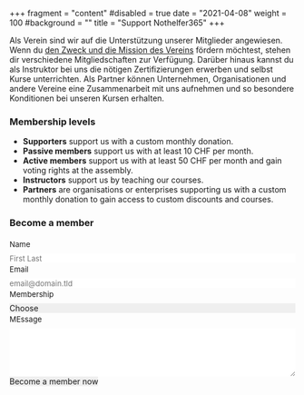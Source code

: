 +++
fragment = "content"
#disabled = true
date = "2021-04-08"
weight = 100
#background = ""
title = "Support Nothelfer365"
+++

Als Verein sind wir auf die Unterstützung unserer Mitglieder angewiesen.
Wenn du [den Zweck und die Mission des Vereins](/ueber-uns) fördern möchtest, stehen dir verschiedene Mitgliedschaften zur Verfügung.
Darüber hinaus kannst du als Instruktor bei uns die nötigen Zertifizierungen erwerben und selbst Kurse unterrichten.
Als Partner können Unternehmen, Organisationen und andere Vereine eine Zusammenarbeit mit uns aufnehmen und so besondere Konditionen bei unseren Kursen erhalten.

### Membership levels

- **Supporters** support us with a custom monthly donation.
- **Passive members** support us with at least 10 CHF per month.
- **Active members** support us with at least 50 CHF per month and gain voting rights at the assembly.
- **Instructors** support us by teaching our courses.
- **Partners** are organisations or enterprises supporting us with a custom monthly donation to gain access to custom discounts and courses.

### Become a member

<form id="fs-frm" name="department-contact-form" accept-charset="utf-8" action="https://formspree.io/f/xpzkwoak" method="post">
  <fieldset id="fs-frm-inputs">
    <label for="full-name">Name</label>
    <input type="text" name="name" id="full-name" placeholder="First Last" required="">
    <label for="email-address">Email</label>
    <input type="email" name="_replyto" id="email-address" placeholder="email@domain.tld" required="">
    <label for="tier">Membership</label>
    <select name="tier" id="tier" required="">
      <option value="Select" selected="" disabled="">Choose</option>
      <option value="goenner">Supporter</option>
      <option value="passivmitglied">Passive member</option>
      <option value="aktivmitglied">Active member</option>
      <option value="instruktor">Instructor</option>
      <option value="partner">Partner</option>
    </select>
    <label for="message">MEssage</label>
    <textarea rows="5" name="message" id="message"></textarea>
    <input type="hidden" name="_subject" id="email-subject" value="Membership request">
    <input type="hidden" name="lang" id="lang" value="en">
  </fieldset>
  <input type="submit" value="Become a member now">
</form><style>/* reset */
#fs-frm input,
#fs-frm select,
#fs-frm textarea,
#fs-frm fieldset,
#fs-frm optgroup,
#fs-frm label,
#fs-frm #card-element:disabled {
  font-family: inherit;
  font-size: 100%;
  color: inherit;
  border: none;
  border-radius: 0;
  display: block;
  width: 100%;
  padding: 0;
  margin: 0;
  -webkit-appearance: none;
  -moz-appearance: none;
}
#fs-frm label,
#fs-frm legend,
#fs-frm ::placeholder {
  font-size: .825rem;
  margin-bottom: .5rem;
  padding-top: .2rem;
  display: flex;
  align-items: baseline;
}

/* border, padding, margin, width */
#fs-frm input,
#fs-frm select,
#fs-frm textarea,
#fs-frm #card-element {
  border: 1px solid rgba(0,0,0,0.2);
  background-color: rgba(255,255,255,0.9);
  padding: .75em 1rem;
  margin-bottom: 1.5rem;
}
#fs-frm input:focus,
#fs-frm select:focus,
#fs-frm textarea:focus {
  background-color: white;
  outline-style: solid;
  outline-width: thin;
  outline-color: gray;
  outline-offset: -1px;
}
#fs-frm [type="text"],
#fs-frm [type="email"] {
  width: 100%;
}
#fs-frm [type="button"],
#fs-frm [type="submit"],
#fs-frm [type="reset"] {
  width: auto;
  cursor: pointer;
  -webkit-appearance: button;
  -moz-appearance: button;
  appearance: button;
}
#fs-frm [type="button"]:focus,
#fs-frm [type="submit"]:focus,
#fs-frm [type="reset"]:focus {
  outline: none;
}
#fs-frm [type="submit"],
#fs-frm [type="reset"] {
  margin-bottom: 0;
}
#fs-frm select {
  text-transform: none;
}

#fs-frm [type="checkbox"] {
  -webkit-appearance: checkbox;
  -moz-appearance: checkbox;
  appearance: checkbox;
  display: inline-block;
  width: auto;
  margin: 0 .5em 0 0 !important;
}

#fs-frm [type="radio"] {
  -webkit-appearance: radio;
  -moz-appearance: radio;
  appearance: radio;
}

/* address, locale */
#fs-frm fieldset.locale input[name="city"],
#fs-frm fieldset.locale select[name="state"],
#fs-frm fieldset.locale input[name="postal-code"] {
  display: inline;
}
#fs-frm fieldset.locale input[name="city"] {
  width: 52%;
}
#fs-frm fieldset.locale select[name="state"],
#fs-frm fieldset.locale input[name="postal-code"] {
  width: 20%;
}
#fs-frm fieldset.locale input[name="city"],
#fs-frm fieldset.locale select[name="state"] {
  margin-right: 3%;
}
</style>